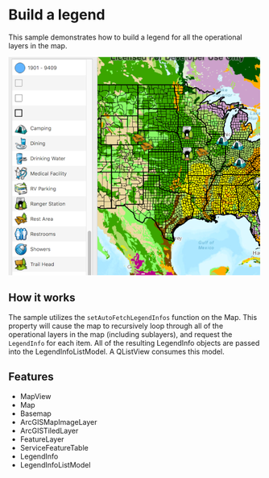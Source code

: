 # Build a legend

This sample demonstrates how to build a legend for all the operational layers in the map.

![](screenshot.png)

## How it works
The sample utilizes the `setAutoFetchLegendInfos` function on the Map. This property will cause the map to recursively loop through all of the operational layers in the map (including sublayers), and request the `LegendInfo` for each item. All of the resulting LegendInfo objects are passed into the LegendInfoListModel. A QListView consumes this model.

## Features
- MapView
- Map
- Basemap
- ArcGISMapImageLayer
- ArcGISTiledLayer
- FeatureLayer
- ServiceFeatureTable
- LegendInfo
- LegendInfoListModel
